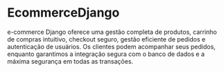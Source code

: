 # EcommerceDjango
e-commerce Django oferece uma gestão completa de produtos, carrinho de compras intuitivo, checkout seguro, gestão eficiente de pedidos e autenticação de usuários. Os clientes podem acompanhar seus pedidos, enquanto garantimos a integração segura com o banco de dados e a máxima segurança em todas as transações.

